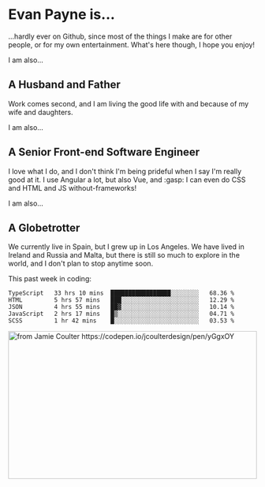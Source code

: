 # Evan Payne is...
...hardly ever on Github, since most of the things I make are for other people, or for my own entertainment.  What's here though, I hope you enjoy!

I am also...
## A Husband and Father
Work comes second, and I am living the good life with and because of my wife and daughters.

I am also...
## A Senior Front-end Software Engineer
I love what I do, and I don't think I'm being prideful when I say I'm really good at it.  I use Angular a lot, but also Vue, and :gasp: I can even do CSS and HTML and JS without-frameworks!

I am also...
## A Globetrotter
We currently live in Spain, but I grew up in Los Angeles.  We have lived in Ireland and Russia and Malta, but there is still so much to explore in the world, and I don't plan to stop anytime soon.

This past week in coding:
<!--START_SECTION:waka-->
```text
TypeScript   33 hrs 10 mins  █████████████████░░░░░░░░   68.36 % 
HTML         5 hrs 57 mins   ███░░░░░░░░░░░░░░░░░░░░░░   12.29 % 
JSON         4 hrs 55 mins   ██▓░░░░░░░░░░░░░░░░░░░░░░   10.14 % 
JavaScript   2 hrs 17 mins   █▒░░░░░░░░░░░░░░░░░░░░░░░   04.71 % 
SCSS         1 hr 42 mins    █░░░░░░░░░░░░░░░░░░░░░░░░   03.53 % 
```
<!--END_SECTION:waka-->


<img alt="from Jamie Coulter https://codepen.io/jcoulterdesign/pen/yGgxOY" src="./solar.svg" width="100%" height="300"/>
